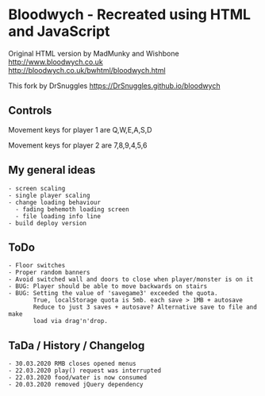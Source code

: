 # Bloodwych - Recreated using HTML and JavaScript

Original HTML version by MadMunky and Wishbone
http://www.bloodwych.co.uk
http://bloodwych.co.uk/bwhtml/bloodwych.html

This fork by DrSnuggles
https://DrSnuggles.github.io/bloodwych

## Controls
Movement keys for player 1 are Q,W,E,A,S,D

Movement keys for player 2 are 7,8,9,4,5,6

## My general ideas
    - screen scaling
    - single player scaling
    - change loading behaviour
      - fading behemoth loading screen
      - file loading info line
    - build deploy version

## ToDo
    - Floor switches
    - Proper random banners
    - Avoid switched wall and doors to close when player/monster is on it
    - BUG: Player should be able to move backwards on stairs
    - BUG: Setting the value of 'savegame3' exceeded the quota.
           True, localStorage quota is 5mb. each save > 1MB + autosave
           Reduce to just 3 saves + autosave? Alternative save to file and make
           load via drag'n'drop.

## TaDa / History / Changelog
    - 30.03.2020 RMB closes opened menus
    - 22.03.2020 play() request was interrupted
    - 22.03.2020 food/water is now consumed
    - 20.03.2020 removed jQuery dependency
